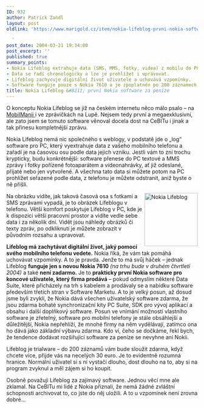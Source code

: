 ```yaml
---
ID: 932
author: Patrick Zandl
layout: post
oldlink: 'https://www.marigold.cz/item/nokia-lifeblog-prvni-nokia-software-za-penize

  '
post_date: 2004-03-21 19:34:00
post_excerpt: ''
published: true
summary_points:
- Nokia Lifeblog extrahuje data (SMS, MMS, fotky, videa) z mobilu do PC.
- Data se řadí chronologicky a lze je prohlížet i upravovat.
- Lifeblog zachycuje digitální život uživatele a uchovává vzpomínky.
- Software funguje pouze s Nokia 7610 a je zpoplatněn po 200 záznamech.
title: Nokia Lifeblog &#8211; první Nokia software za peníze
---
```


<p>
O konceptu Nokia Lifeblog se již na českém internetu něco málo psalo &#8211; na <A href="http://www.mobilmania.cz/Bleskovky/AR.asp?ARI=106791" target=_blank>MobilManii </A>i&#160;ve zprávičkách na&#160;Lupě. Nejsem tedy první a megaexklusivní, ale zato jsem se tomuto software věnoval docela dost na CeBITu i jinak a tak přinesu kompletnější zprávu. </p>

<p>
Nokia Lifeblog nemá nic společného s weblogy, v podstatě jde o &#8222;log&#8220; software pro PC, který vyextrahuje data z vašeho mobilního telefonu a zařadí je na časovou osu podle data jejich vzniku. Jestli vám to zní trochu krypticky, budu konkrétnější: software přenese do PC textové a MMS zprávy i fotky pořízené fotoaparátem a videonahrávky, ať již odeslané, přijaté nebo jen vytvořené. A všechna tato data si můžete potom na PC prohlížet seřazené podle data, z telefonu je můžete odstranit, aniž byste o ně přišli. 
<p>
<IMG height=140 alt="Nokia Lifeblog" src="/wp-content/uploads/nokia-lifeblog.gif" width=140 align=right>Na obrázku vidíte, jak taková časová osa s fotkami a SMS zprávami vypadá, je to obrázek Lifeblogu v telefonu. Větší komfort poskytuje Lifeblog v PC, kde je k dispozici větší pracovní prostor a vidíte vedle sebe data i za několik dní. Vidět jsou náhledy obrázků či texty zpráv, po odkliknutí je můžete zobrazit v původním rozsahu a upravovat. 
<p>
<STRONG>Lifeblog má zachytávat digitální život, jaký pomocí svého mobilního telefonu vedete.</STRONG> Nokia říká, že vám tak pomáhá uchovávat vzpomínky. A to je pravda. Jenže to má svůj háček &#8211; jednak Lifeblog <STRONG>funguje jen s novou Nokia 7610</STRONG> <EM>(na trhu bude v druhém čtvrtletí 2004)</EM> a také <STRONG>není zadarmo.</STRONG> Je to <STRONG>prakticky první Nokia software pro koncové uživatele, který firma prodává</STRONG> &#8211; pokud odmyslím některé Data Suite, které přicházely na trh s kabelem a prodávaly se a nabídku software především třetích stran v Software Marketu. A to je velký posun, až dosud jsme byli zvyklí, že Nokia dává všechen uživatelský software zdarma, že jsou zdarma bohaté synchronizační kity PC Suite, SDK pro vývoj aplikací a obsahu i další doplňkový software. Posun ve vnímání možností vlastního software je zřetelný, software pro mobilní telefony je stále obsáhlejší a důležitější, Nokia nepřehlíží, že mnohé firmy na něm vydělávají, zatímco ona ho dává jako základní výbavu zdarma. Kdo ví, čeho se dočkáme, řekl bych, že tendence dodávat rozšiřující software za peníze se nevyhne ani Nokii. 
<p>
Lifeblog je trialware &#8211; do 200 záznamů vám bude sloužit zdarma, když chcete více, přijde vás na necelých 30 euro. Je to evidentně rozumná hranice. Normální uživatel si s ní vystačí dlouho, dost dlouho na to, aby si na program zvyknul a měl zájem si ho koupit. 
<p>
Osobně považuji Lifeblog za zajímavý software. Jednou věcí mne ale zklamal. Na CeBITu mi lidé z Nokia přiznali, že nemá žádné zvláštní schopnosti archivovat to, co jste do něj uložili. A to u vzpomínek není zrovna dobré... </p>